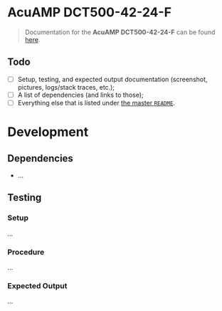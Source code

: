 # AcuAMP DCT500-42-24-F

> Documentation for the **AcuAMP DCT500-42-24-F** can be found [here](https://drive.google.com/drive/folders/1aCNqstzJIpOQPqIivENDAhGuTG0A5oau?usp=sharing).


## Todo

- [ ] Setup, testing, and expected output documentation (screenshot, pictures, logs/stack traces, etc.);
- [ ] A list of dependencies (and links to those);
- [ ] Everything else that is listed under [the master `README`](../README.md).

# Development

## Dependencies

- ...

## Testing

### Setup

...

### Procedure

...

### Expected Output

...